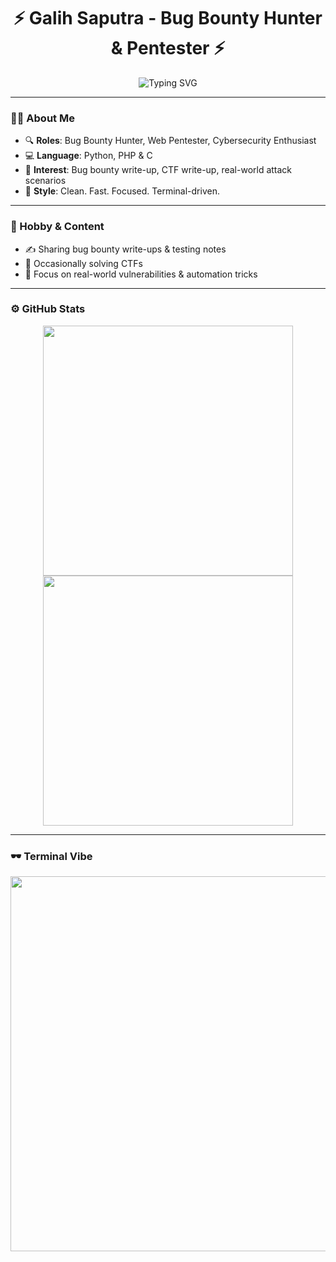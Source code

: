 <h1 align="center">⚡ Galih Saputra - Bug Bounty Hunter & Pentester ⚡</h1>

<p align="center">
  <img src="https://readme-typing-svg.demolab.com?font=Fira+Code&size=22&pause=1000&color=00FFE7&center=true&vCenter=true&width=450&lines=Bug+Bounty+Hunter;Cyber+Security+Enthusiast;Pentester+%7C+Automation+Lover;Dark+Mode+Always+ON" alt="Typing SVG" />
</p>

---

### 👨‍💻 About Me

- 🔍 **Roles**: Bug Bounty Hunter, Web Pentester, Cybersecurity Enthusiast  
- 💻 **Language**: Python, PHP & C
- 🧠 **Interest**: Bug bounty write-up, CTF write-up, real-world attack scenarios  
- 📄 **Style**: Clean. Fast. Focused. Terminal-driven.

---

### 📝 Hobby & Content

- ✍️ Sharing bug bounty write-ups & testing notes  
- 🧪 Occasionally solving CTFs  
- 🎯 Focus on real-world vulnerabilities & automation tricks

---

### ⚙️ GitHub Stats

<p align="center">
  <img src="https://github-readme-stats.vercel.app/api?username=0-Gram&show_icons=true&theme=tokyonight" width="400" />
  <img src="https://github-readme-streak-stats.herokuapp.com/?user=0-Gram&theme=tokyonight" width="400" />
</p>

---

### 🕶️ Terminal Vibe

<p align="center">
  <img src="https://media.giphy.com/media/iIqmM5tTjmpOB9mpbn/giphy.gif" width="600" />
</p>
